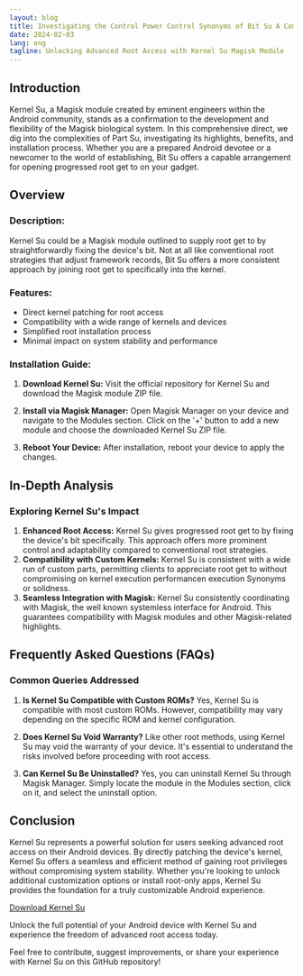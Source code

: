 ```yaml
---
layout: blog
title: Investigating the Control Power Control Synonyms of Bit Su A Comprehensive Direct
date: 2024-02-03
lang: eng
tagline: Unlocking Advanced Root Access with Kernel Su Magisk Module
---
```


## Introduction
Kernel Su, a Magisk module created by eminent engineers within the Android community, stands as a confirmation to the development and flexibility of the Magisk biological system. In this comprehensive direct, we dig into the complexities of Part Su, investigating its highlights, benefits, and installation process. Whether you are a prepared Android devotee or a newcomer to the world of establishing, Bit Su offers a capable arrangement for opening progressed root get to on your gadget.


## Overview

### Description:
Kernel Su could be a Magisk module outlined to supply root get to by straightforwardly fixing the device's bit. Not at all like conventional root strategies that adjust framework records, Bit Su offers a more consistent approach by joining root get to specifically into the kernel.
 
### Features:
- Direct kernel patching for root access
- Compatibility with a wide range of kernels and devices
- Simplified root installation process
- Minimal impact on system stability and performance

### Installation Guide:

1. **Download Kernel Su:**
   Visit the official repository for Kernel Su and download the Magisk module ZIP file.

2. **Install via Magisk Manager:**
   Open Magisk Manager on your device and navigate to the Modules section. Click on the '+' button to add a new module and choose the downloaded Kernel Su ZIP file.

3. **Reboot Your Device:**
   After installation, reboot your device to apply the changes.

## In-Depth Analysis

### Exploring Kernel Su's Impact

1. **Enhanced Root Access:**
Kernel Su gives progressed root get to by fixing the device's bit specifically. This approach offers more prominent control and adaptability compared to conventional root strategies.
 
2. **Compatibility with Custom Kernels:**
Kernel Su is consistent with a wide run of custom parts, permitting clients to appreciate root get to without compromising on kernel execution performancen execution Synonyms or solidness.
 
3. **Seamless Integration with Magisk:**
Kernel Su consistently coordinating with Magisk, the well known systemless interface for Android. This guarantees compatibility with Magisk modules and other Magisk-related highlights.
 
## Frequently Asked Questions (FAQs)

### Common Queries Addressed

1. **Is Kernel Su Compatible with Custom ROMs?**
   Yes, Kernel Su is compatible with most custom ROMs. However, compatibility may vary depending on the specific ROM and kernel configuration.

2. **Does Kernel Su Void Warranty?**
   Like other root methods, using Kernel Su may void the warranty of your device. It's essential to understand the risks involved before proceeding with root access.

3. **Can Kernel Su Be Uninstalled?**
   Yes, you can uninstall Kernel Su through Magisk Manager. Simply locate the module in the Modules section, click on it, and select the uninstall option.

## Conclusion

Kernel Su represents a powerful solution for users seeking advanced root access on their Android devices. By directly patching the device's kernel, Kernel Su offers a seamless and efficient method of gaining root privileges without compromising system stability. Whether you're looking to unlock additional customization options or install root-only apps, Kernel Su provides the foundation for a truly customizable Android experience.

[Download Kernel Su](#) <!-- Add download link here -->

Unlock the full potential of your Android device with Kernel Su and experience the freedom of advanced root access today.

Feel free to contribute, suggest improvements, or share your experience with Kernel Su on this GitHub repository!
